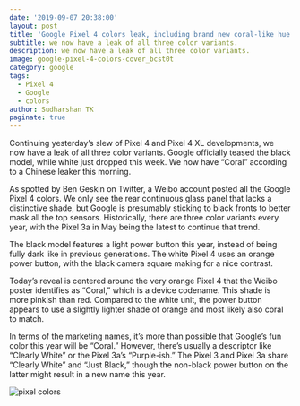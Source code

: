 ```yaml
---
date: '2019-09-07 20:38:00'
layout: post
title: 'Google Pixel 4 colors leak, including brand new coral-like hue'
subtitle: we now have a leak of all three color variants.
description: we now have a leak of all three color variants.
image: google-pixel-4-colors-cover_bcst0t
category: google
tags:
  - Pixel 4
  - Google
  - colors
author: Sudharshan TK
paginate: true
---
```

Continuing yesterday’s slew of Pixel 4 and Pixel 4 XL developments, we now have a leak of all three color variants. Google officially teased the black model, while white just dropped this week. We now have “Coral” according to a Chinese leaker this morning.

As spotted by Ben Geskin on Twitter, a Weibo account posted all the Google Pixel 4 colors. We only see the rear continuous glass panel that lacks a distinctive shade, but Google is presumably sticking to black fronts to better mask all the top sensors. Historically, there are three color variants every year, with the Pixel 3a in May being the latest to continue that trend.

The black model features a light power button this year, instead of being fully dark like in previous generations. The white Pixel 4 uses an orange power button, with the black camera square making for a nice contrast.

Today’s reveal is centered around the very orange Pixel 4 that the Weibo poster identifies as “Coral,” which is a device codename. This shade is more pinkish than red. Compared to the white unit, the power button appears to use a slightly lighter shade of orange and most likely also coral to match.

In terms of the marketing names, it’s more than possible that Google’s fun color this year will be “Coral.” However, there’s usually a descriptor like “Clearly White” or the Pixel 3a’s “Purple-ish.” The Pixel 3 and Pixel 3a share “Clearly White” and “Just Black,” though the non-black power button on the latter might result in a new name this year.

![pixel colors](https://res.cloudinary.com/read-write-tech/image/upload/v1567876651/google-pixel-4-colors_ttiu4a.jpg "Google Pixel 4 Colors")

